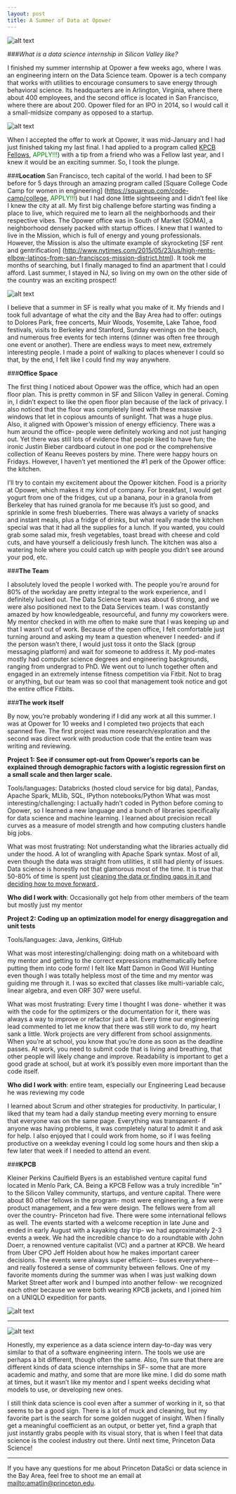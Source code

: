 ```yaml
---
layout: post
title: A Summer of Data at Opower
---
```


![alt text](http://princeton-data-science.github.io.github.io/blog_pictures/Matilin_Anna/anna1.png)


###*What is a data science internship in Silicon Valley like?*

<p>I finished my summer internship at Opower a few weeks ago, where I was an engineering intern on the Data Science team. Opower is a tech company that works with utilities to encourage consumers to save energy through behavioral science. Its headquarters are in Arlington, Virginia, where there about 400 employees, and the second office is located in San Francisco, where there are about 200. Opower filed for an IPO in 2014, so I would call it a small-midsize company as opposed to a startup. </p>

![alt text](http://princeton-data-science.github.io.github.io/blog_pictures/Matilin_Anna/anna2.png)

When I accepted the offer to work at Opower, it was mid-January and I had just finished taking my last final. I had applied to a program called [KPCB Fellows](http://kpcbfellows.com/), 
<span style="color:green">APPLY!!!</span>) with a tip from a friend who was a Fellow last year, and I knew it would be an exciting summer. So, I took the plunge.


###**Location**San Francisco, tech capital of the world. I had been to SF before for 5 days through an amazing program called [Square College Code Camp for women in engineering] (https://squareup.com/code-camp/college, <span style="color:green">APPLY!!!</span>) but I had done little sightseeing and I didn’t feel like I knew the city at all. My first big challenge before starting was finding a place to live, which required me to learn all the neighborhoods and their respective vibes. The Opower office was in South of Market (SOMA), a neighborhood densely packed with startup offices. I knew that I wanted to live in the Mission, which is full of energy and young professionals. However, the Mission is also the ultimate example of skyrocketing [SF rent and gentrification] (http://www.nytimes.com/2015/05/23/us/high-rents-elbow-latinos-from-san-franciscos-mission-district.html). It took me months of searching, but I finally managed to find an apartment that I could afford. Last summer, I stayed in NJ, so living on my own on the other side of the country was an exciting prospect!

![alt text](http://princeton-data-science.github.io.github.io/blog_pictures/Matilin_Anna/anna3.png)

<p>I believe that a summer in SF is really what you make of it. My friends and I took full advantage of what the city and the Bay Area had to offer: outings to Dolores Park, free concerts, Muir Woods, Yosemite, Lake Tahoe, food festivals, visits to Berkeley and Stanford, Sunday evenings on the beach, and numerous free events for tech interns (dinner was often free through one event or another). There are endless ways to meet new, extremely interesting people. I made a point of walking to places whenever I could so that, by the end, I felt like I could find my way anywhere.</p>

###**Office Space**<p>The first thing I noticed about Opower was the office, which had an open floor plan. This is pretty common in SF and Silicon Valley in general. Coming in, I didn’t expect to like the open floor plan because of the lack of privacy. I also noticed that the floor was completely lined with these massive windows that let in copious amounts of sunlight. That was a huge plus. Also, it aligned with Opower’s mission of energy efficiency. There was a hum around the office- people were definitely working and not just hanging out. Yet there was still lots of evidence that people liked to have fun; the ironic Justin Bieber cardboard cutout in one pod or the comprehensive collection of Keanu Reeves posters by mine. There were happy hours on Fridays. However, I haven’t yet mentioned the #1 perk of the Opower office: the kitchen.</p><p>I’ll try to contain my excitement about the Opower kitchen. Food is a priority at Opower, which makes it my kind of company. For breakfast, I would get yogurt from one of the fridges, cut up a banana, pour in a granola from Berkeley that has ruined granola for me because it’s just so good, and sprinkle in some fresh blueberries. There was always a variety of snacks and instant meals, plus a fridge of drinks, but what really made the kitchen special was that it had all the supplies for a lunch. If you wanted, you could grab some salad mix, fresh vegetables, toast bread with cheese and cold cuts, and have yourself a deliciously fresh lunch. The kitchen was also a watering hole where you could catch up with people you didn’t see around your pod, etc.</p>###**The Team**<p>I absolutely loved the people I worked with. The people you’re around for 80% of the workday are pretty integral to the work experience, and I definitely lucked out. The Data Science team was about 6 strong, and we were also positioned next to the Data Services team. I was constantly amazed by how knowledgeable, resourceful, and funny my coworkers were. My mentor checked in with me often to make sure that I was keeping up and that I wasn’t out of work. Because of the open office, I felt comfortable just turning around and asking my team a question whenever I needed- and if the person wasn’t there, I would just toss it onto the Slack (group messaging platform) and wait for someone to address it. My pod-mates mostly had computer science degrees and engineering backgrounds, ranging from undergrad to PhD. We went out to lunch together often and engaged in an extremely intense fitness competition via Fitbit. Not to brag or anything, but our team was so cool that management took notice and got the entire office Fitbits.</p>###**The work itself**<p>By now, you’re probably wondering if I did any work at all this summer. I was at Opower for 10 weeks and I completed two projects that each spanned five. The first project was more research/exploration and the second was direct work with production code that the entire team was writing and reviewing.</p>**Project 1: See if consumer opt-out from Opower’s reports can be explained through demographic factors with a logistic regression first on a small scale and then larger scale.**<p>Tools/languages: Databricks (hosted cloud service for big data), Pandas, Apache Spark, MLlib, SQL, IPython notebooks/PythonWhat was most interesting/challenging: I actually hadn’t coded in Python before coming to Opower, so I learned a new language and a bunch of libraries specifically for data science and machine learning. I learned about precision recall curves as a measure of model strength and how computing clusters handle big jobs. </p>What was most frustrating: Not understanding what the libraries actually did under the hood. A lot of wrangling with Apache Spark syntax. Most of all, even though the data was straight from utilities, it still had plenty of issues. Data science is honestly not that glamorous most of the time. It is true that 50-80% of time is spent just [cleaning the data or finding gaps in it and deciding how to move forward ](http://www.nytimes.com/2014/08/18/technology/for-big-data-scientists-hurdle-to-insights-is-janitor-work.html).**Who did I work with**: Occasionally got help from other members of the team but mostly just my mentor**Project 2: Coding up an optimization model for energy disaggregation and unit tests**Tools/languages: Java, Jenkins, GitHub
<p>What was most interesting/challenging: doing math on a whiteboard with my mentor and getting to the correct expressions mathematically before putting them into code form! I felt like Matt Damon in Good Will Hunting even though I was totally helpless most of the time and my mentor was guiding me through it. I was so excited that classes like multi-variable calc, linear algebra, and even ORF 307 were useful.</p><p>What was most frustrating: Every time I thought I was done- whether it was with the code for the optimizers or the documentation for it, there was always a way to improve or refactor just a bit. Every time our engineering lead commented to let me know that there was still work to do, my heart sank a little. Work projects are very different from school assignments. When you’re at school, you know that you’re done as soon as the deadline passes. At work, you need to submit code that is living and breathing, that other people will likely change and improve. Readability is important to get a good grade at school, but at work it’s possibly even more important than the code itself.</p> **Who did I work with**: entire team, especially our Engineering Lead because he was reviewing my code<p>I learned about Scrum and other strategies for productivity. In particular, I liked that my team had a daily standup meeting every morning to ensure that everyone was on the same page. Everything was transparent- if anyone was having problems, it was completely natural to admit it and ask for help. I also enjoyed that I could work from home, so if I was feeling productive on a weekday evening I could log some hours and then skip a few later that week if I needed to attend an event.</p>###**KPCB**<p>Kleiner Perkins Caulfield Byers is an established venture capital fund located in Menlo Park, CA. Being a KPCB Fellow was a truly incredible “in” to the Silicon Valley community, startups, and venture capital. There were about 80 other fellows in the program- most were engineering, a few were product management, and a few were design. The fellows were from all over the country- Princeton had five. There were some international fellows as well. The events started with a welcome reception in late June and ended in early August with a kayaking day trip- we had approximately 2-3 events a week. We had the incredible chance to do a roundtable with John Doerr, a renowned venture capitalist (VC) and a partner at KPCB. We heard from Uber CPO Jeff Holden about how he makes important career decisions. The events were always super efficient-- buses everywhere-- and really fostered a sense of community between fellows. One of my favorite moments during the summer was when I was just walking down Market Street after work and I bumped into another fellow- we recognized each other because we were both wearing KPCB jackets, and I joined him on a UNIQLO expedition for pants.</p> ![alt text](http://princeton-data-science.github.io.github.io/blog_pictures/Matilin_Anna/anna4.png)
---![alt text](http://princeton-data-science.github.io.github.io/blog_pictures/Matilin_Anna/anna5.png)<p>Honestly, my experience as a data science intern day-to-day was very similar to that of a software engineering intern. The tools we use are perhaps a bit different, though often the same. Also, I’m sure that there are different kinds of data science internships in SF- some that are more academic and mathy, and some that are more like mine. I did do some math at times, but it wasn’t like my mentor and I spent weeks deciding what models to use, or developing new ones. </p><p>I still think data science is cool even after a summer of working in it, so that seems to be a good sign. There is a lot of muck and cleaning, but my favorite part is the search for some golden nugget of insight. When I finally get a meaningful coefficient as an output, or better yet, find a graph that just instantly grabs people with its visual story, that is when I feel that data science is the coolest industry out there. Until next time, Princeton Data Science!</p>---If you have any questions for me about Princeton DataSci or data science in the Bay Area, feel free to shoot me an email at <mailto:amatlin@princeton.edu>.
